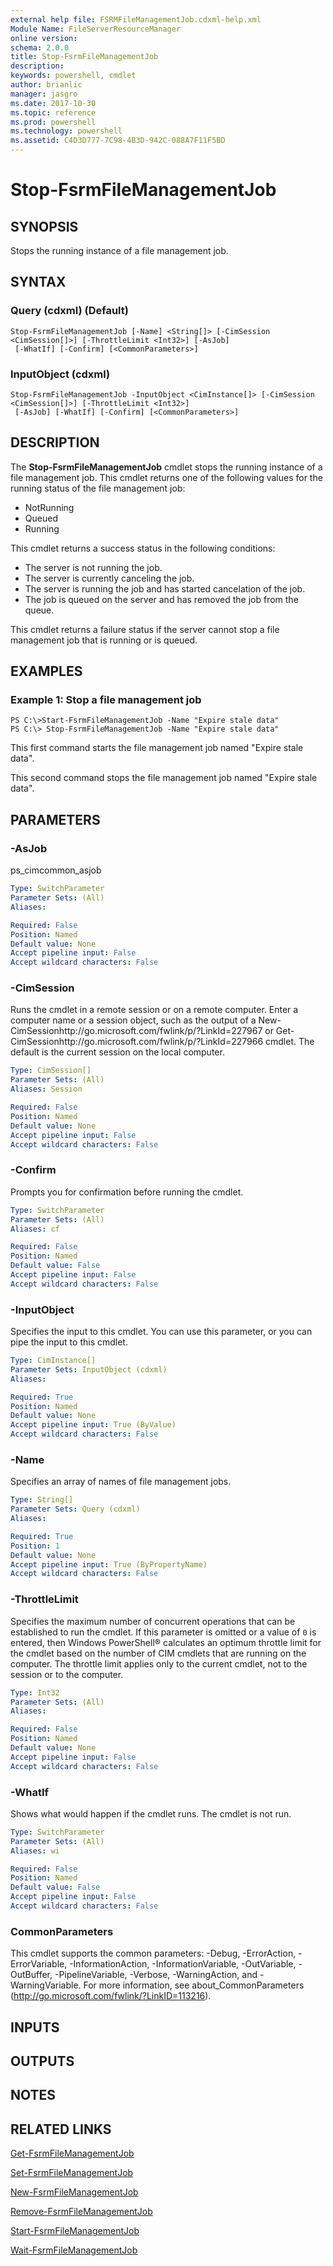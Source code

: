 ```yaml
---
external help file: FSRMFileManagementJob.cdxml-help.xml
Module Name: FileServerResourceManager
online version: 
schema: 2.0.0
title: Stop-FsrmFileManagementJob
description: 
keywords: powershell, cmdlet
author: brianlic
manager: jasgro
ms.date: 2017-10-30
ms.topic: reference
ms.prod: powershell
ms.technology: powershell
ms.assetid: C4D3D777-7C98-4B3D-942C-088A7F11F5BD
---
```


# Stop-FsrmFileManagementJob

## SYNOPSIS
Stops the running instance of a file management job.

## SYNTAX

### Query (cdxml) (Default)
```
Stop-FsrmFileManagementJob [-Name] <String[]> [-CimSession <CimSession[]>] [-ThrottleLimit <Int32>] [-AsJob]
 [-WhatIf] [-Confirm] [<CommonParameters>]
```

### InputObject (cdxml)
```
Stop-FsrmFileManagementJob -InputObject <CimInstance[]> [-CimSession <CimSession[]>] [-ThrottleLimit <Int32>]
 [-AsJob] [-WhatIf] [-Confirm] [<CommonParameters>]
```

## DESCRIPTION
The **Stop-FsrmFileManagementJob** cmdlet stops the running instance of a file management job.
This cmdlet returns one of the following values for the running status of the file management job: 
- NotRunning
- Queued
- Running

This cmdlet returns a success status in the following conditions: 
- The server is not running the job. 
- The server is currently canceling the job. 
- The server is running the job and has started cancelation of the job. 
- The job is queued on the server and has removed the job from the queue.

This cmdlet returns a failure status if the server cannot stop a file management job that is running or is queued.

## EXAMPLES

### Example 1: Stop a file management job
```
PS C:\>Start-FsrmFileManagementJob -Name "Expire stale data"
PS C:\> Stop-FsrmFileManagementJob -Name "Expire stale data"
```

This first command starts the file management job named "Expire stale data".

This second command stops the file management job named "Expire stale data".

## PARAMETERS

### -AsJob
ps_cimcommon_asjob

```yaml
Type: SwitchParameter
Parameter Sets: (All)
Aliases: 

Required: False
Position: Named
Default value: None
Accept pipeline input: False
Accept wildcard characters: False
```

### -CimSession
Runs the cmdlet in a remote session or on a remote computer.
Enter a computer name or a session object, such as the output of a New-CimSessionhttp://go.microsoft.com/fwlink/p/?LinkId=227967 or Get-CimSessionhttp://go.microsoft.com/fwlink/p/?LinkId=227966 cmdlet.
The default is the current session on the local computer.

```yaml
Type: CimSession[]
Parameter Sets: (All)
Aliases: Session

Required: False
Position: Named
Default value: None
Accept pipeline input: False
Accept wildcard characters: False
```

### -Confirm
Prompts you for confirmation before running the cmdlet.

```yaml
Type: SwitchParameter
Parameter Sets: (All)
Aliases: cf

Required: False
Position: Named
Default value: False
Accept pipeline input: False
Accept wildcard characters: False
```

### -InputObject
Specifies the input to this cmdlet.
You can use this parameter, or you can pipe the input to this cmdlet.

```yaml
Type: CimInstance[]
Parameter Sets: InputObject (cdxml)
Aliases: 

Required: True
Position: Named
Default value: None
Accept pipeline input: True (ByValue)
Accept wildcard characters: False
```

### -Name
Specifies an array of names of file management jobs.

```yaml
Type: String[]
Parameter Sets: Query (cdxml)
Aliases: 

Required: True
Position: 1
Default value: None
Accept pipeline input: True (ByPropertyName)
Accept wildcard characters: False
```

### -ThrottleLimit
Specifies the maximum number of concurrent operations that can be established to run the cmdlet.
If this parameter is omitted or a value of `0` is entered, then Windows PowerShell® calculates an optimum throttle limit for the cmdlet based on the number of CIM cmdlets that are running on the computer.
The throttle limit applies only to the current cmdlet, not to the session or to the computer.

```yaml
Type: Int32
Parameter Sets: (All)
Aliases: 

Required: False
Position: Named
Default value: None
Accept pipeline input: False
Accept wildcard characters: False
```

### -WhatIf
Shows what would happen if the cmdlet runs.
The cmdlet is not run.

```yaml
Type: SwitchParameter
Parameter Sets: (All)
Aliases: wi

Required: False
Position: Named
Default value: False
Accept pipeline input: False
Accept wildcard characters: False
```

### CommonParameters
This cmdlet supports the common parameters: -Debug, -ErrorAction, -ErrorVariable, -InformationAction, -InformationVariable, -OutVariable, -OutBuffer, -PipelineVariable, -Verbose, -WarningAction, and -WarningVariable. For more information, see about_CommonParameters (http://go.microsoft.com/fwlink/?LinkID=113216).

## INPUTS

## OUTPUTS

## NOTES

## RELATED LINKS

[Get-FsrmFileManagementJob](./Get-FsrmFileManagementJob.md)

[Set-FsrmFileManagementJob](./Set-FsrmFileManagementJob.md)

[New-FsrmFileManagementJob](./New-FsrmFileManagementJob.md)

[Remove-FsrmFileManagementJob](./Remove-FsrmFileManagementJob.md)

[Start-FsrmFileManagementJob](./Start-FsrmFileManagementJob.md)

[Wait-FsrmFileManagementJob](./Wait-FsrmFileManagementJob.md)

